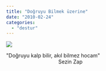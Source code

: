 ```yaml
---
title: "Doğruyu Bilmek üzerine"
date: "2010-02-24"
categories: 
  - "destur"
---
```


![](/uploads/image/beyin.jpg)

"Doğruyu kalp bilir, akıl bilmez hocam"  
                                    Sezin Zap
